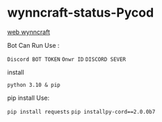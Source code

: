 # wynncraft-status-Pycod
[web wynncraft](https://wynncraft.com/) 

Bot Can Run Use :

`Discord BOT TOKEN`
`Onwr ID`
`DISCORD SEVER`

install

`python 3.10 & pip`

pip install Use:

`pip install requests`
`pip installpy-cord==2.0.0b7`
